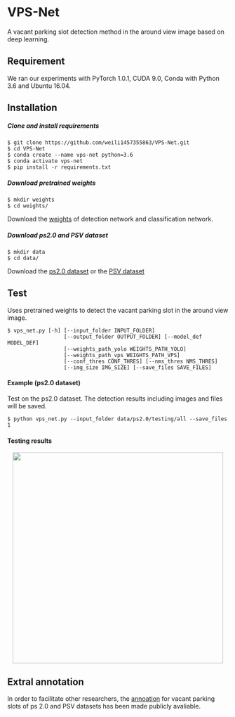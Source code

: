# VPS-Net
A vacant parking slot detection method in the around view image based on deep learning.

## Requirement
We ran our experiments with PyTorch 1.0.1, CUDA 9.0, Conda with Python 3.6 and Ubuntu 16.04.
## Installation
##### Clone and install requirements
    $ git clone https://github.com/weili1457355863/VPS-Net.git
    $ cd VPS-Net
    $ conda create --name vps-net python=3.6
    $ conda activate vps-net
    $ pip install -r requirements.txt

##### Download pretrained weights
    $ mkdir weights
    $ cd weights/
Download the [weights](https://drive.google.com/file/d/1mkrQ5ehgZY5iOM3HnXR5hPBw1kjXXo6a/view?usp=sharing) of detection network and classification network.

##### Download ps2.0 and PSV dataset
    $ mkdir data
    $ cd data/
Download the [ps2.0 dataset](https://cslinzhang.github.io/deepps/) or the [PSV dataset](http://cs1.tongji.edu.cn/tiev/resourse/) 

## Test
Uses pretrained weights to detect the vacant parking slot in the around view image.
 
```
$ vps_net.py [-h] [--input_folder INPUT_FOLDER]
                  [--output_folder OUTPUT_FOLDER] [--model_def MODEL_DEF]
                  [--weights_path_yolo WEIGHTS_PATH_YOLO]
                  [--weights_path_vps WEIGHTS_PATH_VPS]
                  [--conf_thres CONF_THRES] [--nms_thres NMS_THRES]
                  [--img_size IMG_SIZE] [--save_files SAVE_FILES]

```

#### Example (ps2.0 dataset)
Test on the ps2.0 dataset. The detection results including images and files will be saved.
```
$ python vps_net.py --input_folder data/ps2.0/testing/all --save_files 1
```

#### Testing results
<p align="center"><img src="assets/results.png" width="480"\></p>

## Extral annotation
In order to facilitate other researchers, the [annoation](https://drive.google.com/file/d/17fU2o-Auh9JHvT5x0K9inExC8BoGf787/view?usp=sharing) for vacant parking slots of ps 2.0 and PSV datasets has been 
made publicly avaliable.
